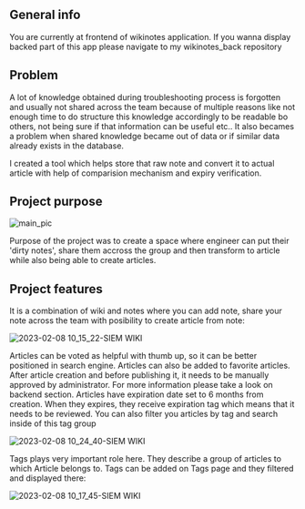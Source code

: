 ## General info

You are currently at frontend of wikinotes application. 
If you wanna display backed part of this app please navigate to my wikinotes_back repository

## Problem

A lot of knowledge obtained during troubleshooting process is forgotten and usually not shared across the team because of multiple reasons like not enough time to do structure this knowledge accordingly to be readable bo others, not being sure if that information can be useful etc.. It also becames a problem when shared knowledge became out of data or if similar data already exists in the database.

I created a tool which helps store that raw note and convert it to actual article with help of comparision mechanism and expiry verification.

## Project purpose
![main_pic](https://user-images.githubusercontent.com/94323029/217826562-ff6ba809-bf46-47b9-bc49-324008e17abf.png)

Purpose of the project was to create a space where engineer can put their 'dirty notes', share them accross the group and then transform to article while also being able to create articles. 

## Project features

It is a combination of wiki and notes where you can add note, share your note across the team with posibility to create article from note:

![2023-02-08 10_15_22-SIEM WIKI](https://user-images.githubusercontent.com/94323029/217827063-c3466cb1-04c1-4574-83af-ae800641e3ac.png)

Articles can be voted as helpful with thumb up, so it can be better positioned in search engine. Articles can also be added to favorite articles. 
After article creation and before publishing it, it needs to be manually approved by administrator. For more information please take a look on backend section.
Articles have expiration date set to 6 months from creation. When they expires, they receive expiration tag which means that it needs to be reviewed. You can also filter you articles by tag and search inside of this tag group


![2023-02-08 10_24_40-SIEM WIKI](https://user-images.githubusercontent.com/94323029/217827702-102298e8-fc19-4c49-9d1f-70bbeef2d6e1.png)

Tags plays very important role here. They describe a group of articles to which Article belongs to. Tags can be added on Tags page and they filtered and displayed there:


![2023-02-08 10_17_45-SIEM WIKI](https://user-images.githubusercontent.com/94323029/217827856-a1ac6624-8fac-4724-91cc-94aa5994d38e.png)

